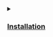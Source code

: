 <details><summary><h3><a href="https://github.com/AV-ghub/PostgreSQL-Cloud-Solutions/blob/main/Linux/CentOS/Intro/Installation/001%20Installation.md">Installation</a></h3></summary>

  ### Шаг 2: Создание виртуальной машины для CentOS

  * Запустите VirtualBox Менеджер и нажмите на кнопку «Создать»
  * Впишите имя машины
  * Укажите объем оперативной памяти
  * Оставьте выбранным пункт «Создать новый виртуальный жесткий диск»
  * Тип тоже не меняйте и оставьте VDI
  * Предпочтительный формат хранения — «динамический»
  * Размер для виртуального HDD выберите, исходя из доступного свободного места

  ### Шаг 3: Настройка виртуальной машины
  * Для входа в настройки нужно нажать правой кнопкой мыши по виртуальной машине и выбрать пункт «Настроить»
  * Во вкладке «Система» — «Процессор» можно увеличить количество процессоров до 2
  * Перейдя в «Дисплей», можете добавить некоторое количество МБ к видеопамяти и включить 3D-ускорение

  ### Шаг 4: Установка CentOS
  * Выделите кликом мыши виртуальную машину и нажмите на кнопку «Запустить»
  * После запуска VM нажмите на папку и через стандартный системный проводник укажите место, куда вы скачали образ ОС
  * Запустится установщик системы. При помощи стрелки вверх на клавиатуре выберите пункт «Install CentOS Linux 7» и нажмите Enter
  * Запустится графический установщик CentOS. Выберите ваш язык и его разновидность.
  * В окне с параметрами настройте:
  * Часовой пояс
  * Расположение установки
  * зайдите в меню с настройками, выделите виртуальный накопитель, который был создан вместе с виртуальной машиной, и нажмите «Готово»
  * Выбор программ
  * По умолчанию стоит минимальная установка, но она не имеет графического интерфейса. Вы можете выбрать, с какой средой будет установлена ОС: GNOME или KDE. Выбор зависит от ваших предпочтений, а мы рассмотрим инсталляцию с окружением KDE. После выбора оболочки в правой части окна появятся дополнения. Галочками можете отметить то, что хотели бы видеть в CentOS. По завершении выбора нажмите «Готово». ![](https://github.com/AV-ghub/PostgreSQL/blob/main/006%20Use%20cases/Installation/New%20cloud%20environment/CentOS%20based/Res/%D0%A3%D1%81%D1%82%D0%B0%D0%BD%D0%BE%D0%B2%D0%BA%D0%B0%20CentOS%203.jpg)
  * Нажмите на кнопку «Начать установку».
  * Во время установки (состояние отображается в нижней части окна как прогресс-бар) вам будет предложено придумать пароль root и создать пользователя.
  * Впишите пароль для прав root (суперпользователя) 2 раза и нажмите «Готово». Если пароль будет простым, кнопку «Готово» потребуется нажать дважды. Не забудьте сперва переключить раскладку клавиатуры на английский язык. Текущий язык можно увидеть в правом верхнем углу окна.
  * Впишите желаемые инициалы в поле «Полное имя». Строка «Имя пользователя» будет заполнена автоматически, но ее можно изменить вручную. При желании назначьте этого пользователя администратором, установив соответствующую галочку. Придумайте пароль для учетной записи и нажмите «Готово».
  * Дождитесь установки ОС и нажмите на кнопку «Завершить настройку».
  * Нажмите на кнопку «Перезагрузка».
  * Появится загрузчик GRUB, который по умолчанию через 5 секунд продолжит загрузку ОС. Можно сделать это вручную, не дожидаясь таймера, нажав на Enter.
  * Появится окно загрузки CentOS.
  * Снова отобразится окно с настройками. На этот раз нужно принять условия лицензионного соглашения и настроить сеть.
  * Чтобы включить интернет, нажмите на параметр «Сеть и имя узла». Кликните на регулятор, и он сдвинется вправо.  ![](https://github.com/AV-ghub/PostgreSQL/blob/main/006%20Use%20cases/Installation/New%20cloud%20environment/CentOS%20based/Res/%D0%A3%D1%81%D1%82%D0%B0%D0%BD%D0%BE%D0%B2%D0%BA%D0%B0%20CentOS%204.jpg)
  * Нажмите на кнопку «Завершить».
  * Вы попадете на экран входа в учетную запись. Кликните на нее.
  * Переключите раскладку клавиатуры, введите пароль и нажмите «Войти»

</details>


































